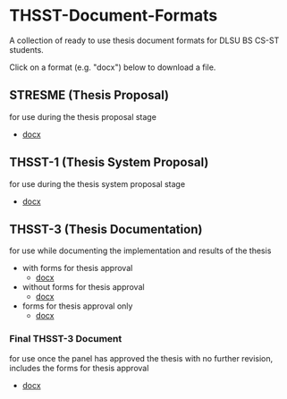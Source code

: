 # THSST-Document-Formats
A collection of ready to use thesis document formats for DLSU BS CS-ST students.

Click on a format (e.g. "docx") below to download a file.

## STRESME (Thesis Proposal)
for use during the thesis proposal stage
- [docx](https://github.com/SharmaineLim/THSST-Document-Formats/raw/master/docx/STRESME%20-%20Document%20Format.docx)

## THSST-1 (Thesis System Proposal)
for use during the thesis system proposal stage
- [docx](https://github.com/SharmaineLim/THSST-Document-Formats/raw/master/docx/THSST-1%20-%20Document%20Format.docx)

## THSST-3 (Thesis Documentation)
for use while documenting the implementation and results of the thesis
- with forms for thesis approval
  - [docx](https://github.com/SharmaineLim/THSST-Document-Formats/raw/master/docx/THSST-3%20-%20Document%20Format.docx)
- without forms for thesis approval
  - [docx](https://github.com/SharmaineLim/THSST-Document-Formats/blob/master/docx/THSST-3%20-%20Separate%20Forms/THSST-3%20-%20Document%20Format.docx)
- forms for thesis approval only
  - [docx](https://github.com/SharmaineLim/THSST-Document-Formats/blob/master/docx/THSST-3%20-%20Separate%20Forms/THSST-3%20-%20Thesis%20Forms.docx)

### Final THSST-3 Document
for use once the panel has approved the thesis with no further revision, includes the forms for thesis approval
- [docx](https://github.com/SharmaineLim/THSST-Document-Formats/raw/master/docx/THSST-3%20-%20Final%20Document%20Format.docx)
